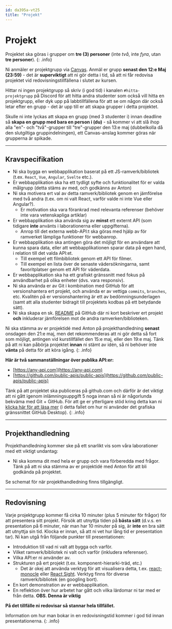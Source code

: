 ```yaml
---
id: da395a-vt25
title: "Projekt"
---
```


# Projekt

Projektet ska göras i grupper om **tre (3) personer** (inte *två*, inte *fyra*, utan **tre personer**).
{: .info}

Ni anmäler er projektgrupp via [Canvas](https://mau.instructure.com/courses/16863/groups#tab-18343). Anmäl er grupp **senast den 12:e Maj (23:59)** - det är **superviktigt** att ni gör detta i tid, så att ni får redovisa projektet vid redovisningstillfällena i slutet av kursen.

Hittar ni ingen projektgrupp så skriv (i god tid) i kanalen `#hitta-projektgrupp` på Discord för att hitta andra studenter som också vill hitta en projektgrupp, eller dyk upp på labbtillfällena för att se om någon där också letar efter en grupp - det är upp till er att skapa grupper i detta projektet.

Skulle ni inte lyckas att skapa en grupp (med 3 studenter i) innan deadline så **skapa en grupp med bara en person i (du)** - så kommer vi att slå ihop alla "en"- och "två"-grupper till "tre"-grupper den 13:e maj (dubbelkolla då den slutgiltiga gruppindelningen), ett Canvas-anslag kommer göras när grupperna är spikade.


---

## Kravspecifikation

* Ni ska bygga en webbapplikation baserat på ett JS-ramverk/bibliotek (t.ex. `React`, `Vue`, `Angular`, `Svelte` etc.).
* Er webbapplikation ska ha ett tydligt syfte och funktionalitet för er valda målgrupp (detta stäms av med, och godkänns av Anton)
* Ni ska motivera ert val av detta ramverk/bibliotek genom en jämförelse med två andra (t.ex. om ni valt React, varför valde ni inte Vue eller Angular?).
  * Er motivation ska vara förankrad med relevanta referenser (behöver inte vara vetenskapliga artiklar)
* Er webbapplikation ska använda sig av **minst** ett externt API (som tidigare **inte** använts i laborationerna eller uppgifterna).
	* Anrop till det externa webb-API:t ska göras med hjälp av för ramverket lämpliga funktioner för webbanrop.
* Er webbapplikation ska antingen göra det möjligt för en användare att kunna spara data, eller att webbapplikationen sparar data på egen hand, i relation till det valda API:et.
    * Till exempel ett filmbibliotek genom ett API för filmer.
    * Till exempel en lista över de senaste vädersökningarna, samt favoritplatser genom ett API för väderdata.
* Er webbapplikation ska ha ett grafiskt gränssnitt med fokus på användbarhet på olika enheter (dvs. vara responsiv).
* Ni ska använda er av Git i kombination med GitHub för att versionshantera ert projekt, och använda er av vettiga `commits`, `branches`, etc. Kvalitén på er versionshantering är ett av bedömningsunderlagen (samt att alla studenter bidragit till projektets kodbas på ett betydande sätt).
* Ni ska skapa en sk. [README](https://docs.github.com/en/repositories/managing-your-repositorys-settings-and-features/customizing-your-repository/about-readmes) på GitHub där ni kort beskriver ert projekt **och** inkluderar jämförelsen mot de andra ramverken/biblioteken.

Ni ska stämma av er projektidé med Anton på projekthandledning **senast** onsdagen den 21:e maj, men det rekommenderas att ni gör detta så fort som möjligt, antingen vid kurstillfället den 15:e maj, eller den 19:e maj. Tänk på att ni kan påbörja projektet **innan** ni stämt av idén, så ni behöver inte **vänta** på detta för att köra igång.
{: .info}

**Här är två sammanställningar över publika API:er:**

* [https://any-api.com](https://any-api.com)
* [https://github.com/public-apis/public-apis](https://github.com/public-apis/public-apis)

Tänk på att projektet ska publiceras på github.com och därför är det viktigt att ni gått igenom inlämningsuppgift 5 noga innan så ni är någorlunda bekväma med Git + GitHub. För att ge er ytterligare stöd kring detta kan ni [klicka här för att läsa mer](https://github.com/trumtomte/introduktion-git-och-github/blob/master/working-with-github-desktop.md) (i detta fallet om hur ni använder det grafiska gränssnittet GitHub Desktop).
{: .info}

---

## Projekthandledning

Projekthandledning kommer ske på ett snarlikt vis som våra laborationer med ett viktigt undantag:

* Ni ska komma dit med hela er grupp och vara förberedda med frågor. Tänk på att ni ska stämma av er projektidé med Anton för att bli godkända på projektet.

Se schemat för när projekthandledning finns tillgängligt.

---

## Redovisning

Varje projektgrupp kommer få cirka 10 minuter (plus 5 minuter för frågor) för att presentera sitt projekt. Försök att utnyttja tiden på **bästa sätt** (d.v.s. en presentation på 6 minuter, när man har 10 minuter på sig, är **inte** en bra sätt att utnyttja sin tid. Klocka er innan, så att ni vet hur lång tid er presentation tar). Ni kan utgå från följande punkter till presentationen:

* Introduktion till vad ni valt att bygga och varför.
* Vilket ramverk/bibliotek ni valt och varför (inkludera referenser).
* Vilka API:er ni använder av.
* Strukturen på ert projekt (t.ex. komponent-hierarki-träd, etc.)
  * Det är okej att använda verktyg för att visualisera detta, t.ex. [react-monocle](https://github.com/team-gryff/react-monocle) eller [React Sight](https://github.com/React-Sight/React-Sight). Verktyg finns för diverse ramverk/bibliotek (en googling bort).
* En kort demonstration av er webbapplikation.
* En reflektion över hur arbetet har gått och vilka lärdomar ni tar med er från detta. **OBS. Denna är viktig**

**På det tillfälle ni redovisar så stannar hela tillfället.**

Information om hur man bokar in en redovisningstid kommer i god tid innan presentationerna.
{: .info}